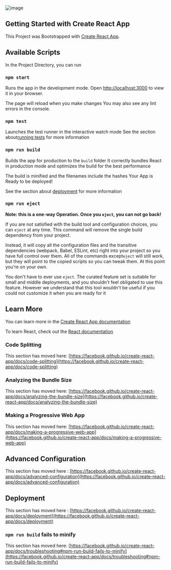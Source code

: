 ![image](https://user-images.githubusercontent.com/101879822/194800975-0ca5fed2-ea69-4865-9175-fd85eb31291c.png)


## Getting Started with Create React App

This Project was Bootstrapped with [Create React App](https://github.com/facebook/create-react-app).


## Available Scripts

In the Project Directory, you can run

###  `npm start`

Runs the app in the development mode.
Open [http://localhost:3000](http://localhost:3000) to view it in your browser.

The page will reload when you make changes
You may also see any lint errors in the console.


### `npm test`

Launches the test runner in the interactive watch mode
See the section about[running tests](https://facebook.github.io/create-react-app/docs/running-tests) for more information

### `npm run build`

Builds the app for production to the `build` folder
It correctly bundles React in production mode and optimizes the build for the best performance

The build is minified and the filenames include the hashes
Your App is Ready to be deployed!

See the section about [deployment](https://facebook.github.io/create-react-app/docs/deployment) for more information

### `npm run eject`

**Note: this is a one-way Operation. Once you `eject`, you can not go back!**

If you are not satisfied with the build tool and configuration choices, you can `eject` at any time. This command will remove the single build dependency from your project.

Instead, it will copy all the configuration files and the transitive dependencies (webpack, Babel, ESLint, etc) right into your project so you have full control over them. All of the commands except`eject` will still work, but they will point to the copied scripts so you can tweak them. At this point you're on your own.

You don't have to ever use `eject`. The curated feature set is suitable for small and middle deployments, and you shouldn't feel obligated to use this feature. However we understand that this tool wouldn't be useful if you could not customize it when you are ready for it

## Learn More

You can learn more in the [Create React App documentation](https://facebook.github.io/create-react-app/docs/getting-started)

To learn React, check out the [React documentation](https://reactjs.org/)

### Code Splitting

This section has moved here: [https://facebook.github.io/create-react-app/docs/code-splitting](https://facebook.github.io/create-react-app/docs/code-splitting)

### Analyzing the Bundle Size


This section has moved here: [https://facebook.github.io/create-react-app/docs/analyzing-the-bundle-size](https://facebook.github.io/create-react-app/docs/analyzing-the-bundle-size)

### Making a Progressive Web App

This section has moved here: [https://facebook.github.io/create-react-app/docs/making-a-progressive-web-app](https://facebook.github.io/create-react-app/docs/making-a-progressive-web-app)


## Advanced Configuration

This section has moved here : [https://facebook.github.io/create-react-app/docs/advanced-configuration](https://facebook.github.io/create-react-app/docs/advanced-configuration)

## Deployment

This section has moved here : [https://facebook.github.io/create-react-app/docs/deployment](https://facebook.github.io/create-react-app/docs/deployment)

### `npm run build` fails to minify

This section has moved here: [https://facebook.github.io/create-react-app/docs/troubleshooting#npm-run-build-fails-to-minify](https://facebook.github.io/create-react-app/docs/troubleshooting#npm-run-build-fails-to-minify)
